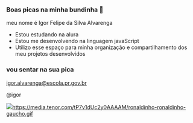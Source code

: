 ### Boas picas na minha bundinha 🖤

meu nome é Igor Felipe da Silva Alvarenga

- Estou estudando na alura
- Estou me desenvolvendo na linguagem javaScript
- Utilizo esse espaço para minha organização e compartilhamento dos meu projetos desenvolvidos

### vou sentar na sua pica

igor.alvarenga@escola.pr.gov.br

@igor

![](https://media.tenor.com/tP7v1dUc2y0AAAAM/ronaldinho-ronaldinho-gaucho.gif)https://media.tenor.com/tP7v1dUc2y0AAAAM/ronaldinho-ronaldinho-gaucho.gif
